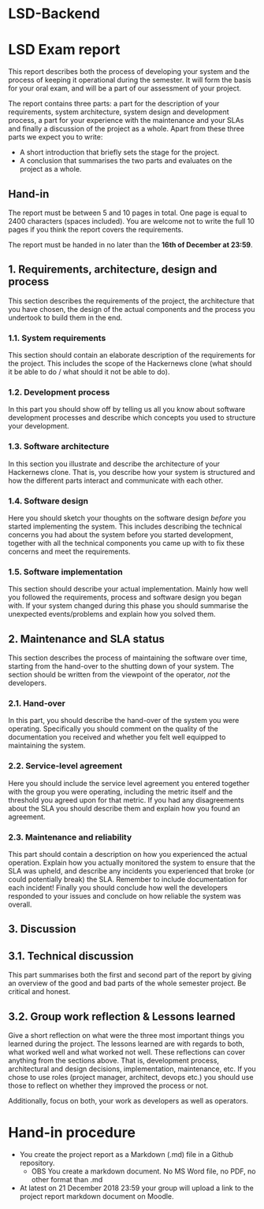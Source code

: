 # LSD-Backend

# LSD Exam report

This report describes both the process of developing your system and the
process of keeping it operational during the semester. It will form the basis
for your oral exam, and will be a part of our assessment of your project.

The report contains three parts: a part for the description of your
requirements, system architecture, system design and development process, a
part for your experience with the maintenance and your SLAs and finally a
discussion of the project as a whole. Apart from these three parts we expect
you to write:

* A short introduction that briefly sets the stage for the project.
* A conclusion that summarises the two parts and evaluates on the project as a whole.

## Hand-in
The report must be between 5 and 10 pages in total.
One page is equal to 2400 characters (spaces included).
You are welcome not to write the full 10 pages
if you think the report covers the requirements.

The report must be handed in no later than the **16th of December at 23:59**.

## 1. Requirements, architecture, design and process
This section describes the requirements of the project, the architecture that you have chosen, the design of the actual components and the process you undertook to build them in the end.

### 1.1. System requirements
This section should contain an elaborate description of the requirements for
the project. This includes the scope of the Hackernews clone (what should it
be able to do / what should it not be able to do).

### 1.2. Development process
In this part you should show off by telling us all you know about software
development processes and describe which concepts you used to structure your
development.

### 1.3. Software architecture
In this section you illustrate and describe the architecture of your Hackernews clone. That is, you describe how your system is structured and how the different parts interact and communicate with each other.

### 1.4. Software design
Here you should sketch your thoughts on the software design *before* you
started implementing the system. This includes describing the technical
concerns you had about the system before you started development, together
with all the technical components you came up with to fix these concerns and
meet the requirements.

### 1.5. Software implementation
This section should describe your actual implementation. Mainly how well you
followed the requirements, process and software design you began with.
If your system changed during this phase you should summarise the unexpected
events/problems and explain how you solved them.

## 2. Maintenance and SLA status
This section describes the process of maintaining the software over time,
starting from the hand-over to the shutting down of your system. The section
should be written from the viewpoint of the operator, *not* the developers.

### 2.1. Hand-over
In this part, you should describe the hand-over of the system you were
operating. Specifically you should comment on the quality of the documentation you received and whether you felt well equipped to maintaining the system.

### 2.2. Service-level agreement
Here you should include the service level agreement you entered together with
the group you were operating, including the metric itself and the threshold
you agreed upon for that metric. If you had any disagreements about the SLA
you should describe them and explain how you found an agreement.

### 2.3. Maintenance and reliability
This part should contain a description on how you experienced the actual
operation. Explain how you actually monitored the system to ensure that the SLA
was upheld, and describe any incidents you experienced that broke (or could
potentially break) the SLA. Remember to include documentation for each
incident! Finally you should conclude how well the developers responded to your
issues and conclude on how reliable the system was overall.

## 3. Discussion

## 3.1. Technical discussion
This part summarises both the first and second part of the report by giving
an overview of the good and bad parts of the whole semester project. Be
critical and honest.

## 3.2. Group work reflection & Lessons learned
Give a short reflection on what were the three most important things you learned during the project. The lessons learned are with regards to both, what worked well and what worked not well. These reflections can cover anything from the sections above. That is, development process, architectural and design decisions, implementation, maintenance, etc. If you chose to use roles (project manager, architect, devops etc.) you should use those to reflect on whether they improved the process or not.

Additionally, focus on both, your work as developers as well as operators.




# Hand-in procedure

  * You create the project report as a Markdown (.md) file in a Github repository.
    - OBS You create a markdown document. No MS Word file, no PDF, no other format than .md
  * At latest on 21 December 2018 23:59 your group will upload a link to the project report markdown document on Moodle.
